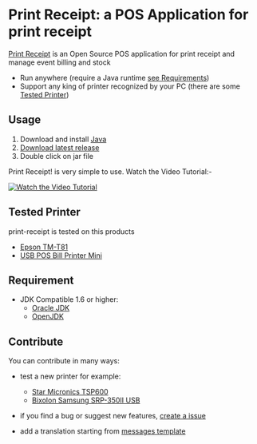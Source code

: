 # Print Receipt: a POS Application for print receipt

[Print Receipt](https://michelelazzeri.github.io/print-receipt/index.en.html) is an Open Source POS application for print receipt and manage event billing and stock    

* Run anywhere (require a Java runtime [see Requirements](#requirement))
* Support any king of printer recognized by your PC (there are some [Tested Printer](#tested-printer)) 

## Usage

1. Download and install [Java](https://java.com/en/download/)
2. [Download latest release](https://github.com/michelelazzeri/print-receipt/releases/latest)
3. Double click on jar file

Print Receipt! is very simple to use. Watch the Video Tutorial:-

[![Watch the Video Tutorial](http://img.youtube.com/vi/SpaAheKS8d0/0.jpg)](http://www.youtube.com/watch?v=SpaAheKS8d0)

## Tested Printer
print-receipt is tested on this products
 
* [Epson TM-T81](https://download.epson-biz.com/modules/pos/index.php?page=single_soft&cid=6872&scat=31&pcat=3)
* [USB POS Bill Printer Mini](https://www.google.it/?ie=UTF-8#q=USB+POS+Bill+Printer+Mini)

## Requirement

* JDK Compatible 1.6 or higher:
  * [Oracle JDK](https://java.com/en/download/)
  * [OpenJDK](http://openjdk.java.net/install)

## Contribute

You can contribute in many ways:

* test a new printer for example:
  * [Star Micronics TSP600](https://www.google.it/?ie=UTF-8#q=star+tsp600+usb)
  * [Bixolon Samsung SRP-350II USB](https://www.google.it/?ie=UTF-8#q=samsung+srp-350+usb)

* if you find a bug or suggest new features, [create a issue](https://github.com/michelelazzeri/print-receipt/issues/new) 

* add a translation starting from [messages template](https://github.com/michelelazzeri/print-receipt/blob/master/src/main/java/org/printreceipt/messages_lang.properties)
